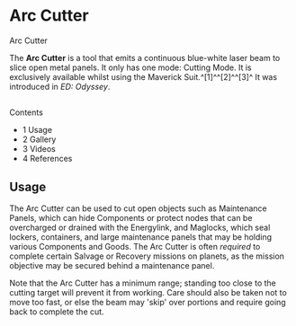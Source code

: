 # Arc Cutter
Arc Cutter
 		 	 

The **Arc Cutter** is a tool that emits a continuous blue-white laser beam to slice open metal panels. It only has one mode: Cutting Mode. It is exclusively available whilst using the Maverick Suit.^[1]^^[2]^^[3]^ It was introduced in *ED: Odyssey*.

## 

Contents

- 1 Usage
- 2 Gallery
- 3 Videos
- 4 References

## Usage

The Arc Cutter can be used to cut open objects such as Maintenance Panels, which can hide Components or protect nodes that can be overcharged or drained with the Energylink, and Maglocks, which seal lockers, containers, and large maintenance panels that may be holding various Components and Goods. The Arc Cutter is often *required* to complete certain Salvage or Recovery missions on planets, as the mission objective may be secured behind a maintenance panel.

Note that the Arc Cutter has a minimum range; standing too close to the cutting target will prevent it from working. Care should also be taken not to move too fast, or else the beam may 'skip' over portions and require going back to complete the cut.